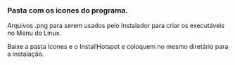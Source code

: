 ### Pasta com os icones do programa.

Arquivos .png para serem usados pelo Instalador para criar os executáveis no Menu do Linux.

Baixe a pasta Icones e o InstallHotspot e coloquem no mesmo diretário para a instalação. 

